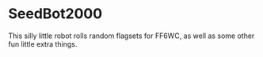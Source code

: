 # SeedBot2000
This silly little robot rolls random flagsets for FF6WC, as well as some other fun little extra things.
